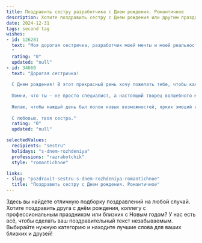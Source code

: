 ```yaml
---
title: Поздравить сестру разработчика c Днем рождения. Романтичное
description: Хотите поздравить сестру c Днем рождения или другим праздником? Наш ИИ создаст незабываемое поздравление, а вы обязательно выделитесь среди других.  
date: 2024-12-31
tags: second tag
wishes:
- id: 126281
  text: "Моя дорогая сестричка, разработчик моей мечты и моей реальности!  В этот чудесный день рождения я хочу сказать тебе, что ты – самый яркий код в моей жизни, программа, написанная самой судьбой.  Твоя изобретательность восхищает, твоя целеустремленность вдохновляет, а твоё сердце – самое тёплое и нежное, что я знаю.  Пусть все твои проекты будут успешны, а жизнь – наполнена счастьем, любовью и бесконечным вдохновением. С Днём рождения!  Целую тебя крепко-крепко!
  "
  rating: "0"
  updated: "null"
- id: 34660
  text: "Дорогая сестричка!
  
  С Днем рождения! В этот прекрасный день хочу пожелать тебе, чтобы каждый новый проект приносил вдохновение, а каждая строка кода — радость и удовлетворение. Ты словно разработчик своего счастья, и пусть в этом жизненном алгоритме всегда будет место для любви, гармонии и светлых моментов.
  
  Помни, что ты — не просто специалист, а настоящий творец волшебного мира, где сбываются мечты. Пусть рядом будут верные друзья, которые поддержат в любой ситуации, и пусть на твоем пути встречаются только светлые идеи и искренние улыбки.
  
  Желаю, чтобы каждый день был полон новых возможностей, ярких эмоций и, конечно, любви. Пусть жизнь твоя будет как идеальный код — без ошибок, с легкими комментариями, но по-настоящему увлекательная!
  
  С любовью, твоя сестра."
  rating: "0"
  updated: "null"

selectedValues:
  recipients: "sestru"
  holidays: "s-dnem-rozhdeniya"
  professions: "razrabotchik"
  style: "romantichnoe"

links:
- slug: "pozdravit-sestru-s-dnem-rozhdeniya-romantichnoe"
  title: "Поздравить сестру c Днем рождения. Романтичное"
---
```


Здесь вы найдете отличную подборку поздравлений на любой случай.
Хотите поздравить друга с днём рождения, коллегу с профессиональным праздником или близких с Новым годом? У нас есть всё, чтобы сделать ваш поздравительный текст незабываемым. Выбирайте нужную категорию и находите лучшие слова для ваших близких и друзей!
